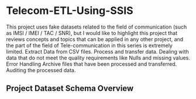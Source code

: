 # Telecom-ETL-Using-SSIS

This project uses fake datasets related to the field of communication (such as IMSI / IMEI / TAC / SNR), but I would like to highlight this project that reviews concepts and topics that can be applied in any other project, and the part of the field of Tele-communication in this series is extremely limited.
  Extract Data from CSV files.
  Process and transfer data.
  Dealing with data that do not meet the quality requirements like Nulls and missing values.
  Error Handling
  Archive files that have been processed and transferred.
  Auditing the processed data.

## Project Dataset Schema Overview
